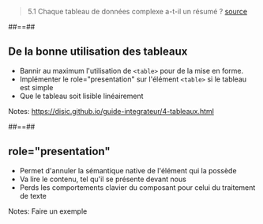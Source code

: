 <!-- .slide: class="quote-slide" -->

> 5.1 Chaque tableau de données complexe a-t-il un résumé ? 
> [source](https://accessibilite.numerique.gouv.fr/methode/criteres-et-tests/#5.1)

##==##

<!-- .slide: -->

## De la bonne utilisation des tableaux

* Bannir au maximum l'utilisation de ``<table>`` pour de la mise en forme.
* Implémenter le role="presentation" sur l'élément ``<table>`` si le tableau est simple
* Que le tableau soit lisible linéairement

Notes: 
https://disic.github.io/guide-integrateur/4-tableaux.html

##==##

<!-- .slide: -->

## role="presentation"

* Permet d'annuler la sémantique native de l'élément qui la possède
* Va lire le contenu, tel qu'il se présente devant nous
* Perds les comportements clavier du composant pour celui du traitement de texte

Notes: 
Faire un exemple
